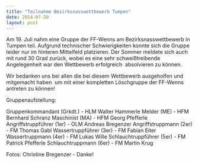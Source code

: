 ```yaml
---
title: "Teilnahme Bezirksnasswettbewerb Tumpen"
date: 2014-07-20
layout: post
---
```


Am 19. Juli nahm eine Gruppe der FF-Wenns am Bezirksnasswettbewerb in Tumpen teil. Aufgrund technischer Schwierigkeiten konnte sich die Gruppe leider nur im hinteren Mittelfeld platzieren. Der Sommer meldete sich auch mit rund 30 Grad zurück, wobei es eine sehr schweißtreibende Angelegenheit war den Wettbewerb erfolgreich  absolvieren zu können.

Wir bedanken uns bei allen die bei diesem Wettbewerb ausgeholfen und mitgemacht haben  um mit einer kompletten Löschgruppe der FF-Wenns antreten zu können!

Gruppenaufstellung:

Gruppenkommandant (Grkdt.) - HLM Walter Hammerle
Melder (ME) - HFM Bernhard Schranz
Maschinist (MA) - HFM Georg Pfefferle
Angriffstruppführer (1er) - OLM Andreas Bregenzer
Angriffstruppmann (2er) - FM Thomas Gabl
Wassertruppführer (3er) - FM Fabian Eiter
Wassertruppmann (4er) - FM Lukas Wille
Schlauchtruppführer (5er) - FM Patrick Pfefferle
Schlauchtruppmann (6er) - FM Martin Krug

Fotos: Christine Bregenzer - Danke!
